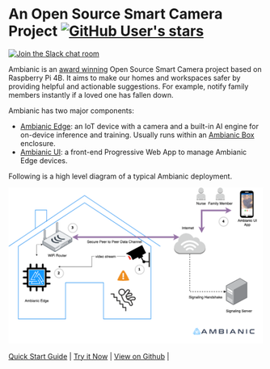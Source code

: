
# An Open Source Smart Camera Project [![GitHub User's stars](https://img.shields.io/github/stars/ambianic?style=social)](https://github.com/ambianic)

[![Join the Slack chat room](https://img.shields.io/badge/Slack-Join%20the%20chat%20room-blue)](https://join.slack.com/t/ambianicai/shared_invite/zt-eosk4tv5-~GR3Sm7ccGbv1R7IEpk7OQ)

Ambianic is an [award winning](https://blog.ambianic.ai/2020/11/05/awards.html) Open Source Smart Camera project based on Raspberry Pi 4B. It aims to make our homes and workspaces safer by providing helpful and actionable suggestions. For example, notify family members instantly if a loved one has fallen down.

Ambianic has two major components: 

* [Ambianic Edge](users/ambianicedge): an IoT device with a camera and a built-in AI engine for on-device inference and training. Usually runs within an [Ambianic Box](users/ambianicbox) enclosure.
* [Ambianic UI](users/ambianicui): a front-end Progressive Web App to manage Ambianic Edge devices.

Following is a high level diagram of a typical Ambianic deployment.

![Ambianic High Level Diagram](../assets/images/Ambianic-High-Level-Diagram.png)


[Quick Start Guide](https://docs.ambianic.ai/users/quickstart/) |
[Try it Now](https://ui.ambianic.ai) |
[View on Github](https://github.com/ambianic) |

